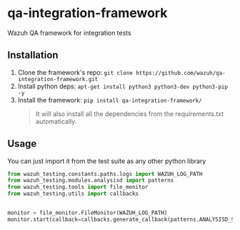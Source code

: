 # qa-integration-framework
Wazuh QA framework for integration tests

## Installation

1. Clone the framework's repo: `git clone https://github.com/wazuh/qa-integration-framework.git`
2. Install python deps: `apt-get install python3 python3-dev python3-pip -y`
3. Install the framework: `pip install qa-integration-framework/`
    > It will also install all the dependencies from the requirements.txt automatically.

## Usage

You can just import it from the test suite as any other python library
```python
from wazuh_testing.constants.paths.logs import WAZUH_LOG_PATH
from wazuh_testing.modules.analysisd import patterns
from wazuh_testing.tools import file_monitor
from wazuh_testing.utils import callbacks


monitor = file_monitor.FileMonitor(WAZUH_LOG_PATH)
monitor.start(callback=callbacks.generate_callback(patterns.ANALYSISD_STARTED))

```
